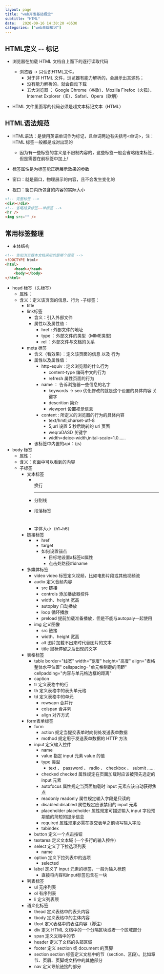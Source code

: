 ```yaml
---
layout: page
title: "web开发基础概念"
subtitle: "HTML"
date:   2020-09-16 14:30:20 +0530
categories: ["web基础知识"]
---
```


## HTML定义  -- 标记

- 浏览器在加载 HTML 文档自上而下的逐行读取代码
    - 浏览器 -> 只认识HTML文件。
        - 对于非 HTML 文件，浏览器有能力解析的，会展示出其源码；
        - 没有能力解析的，就会自动下载
        - 五大浏览器 ： Google Chrome（谷歌）、Mozilla Firefox（火狐）、Internet Explorer（IE）、Safari、Opera（欧朋）

- HTML 文件里面写的代码必须是超文本标记文本（HTML）

## HTML语法规范

- HTML语法：是使用英语单词作为标记，且单词两边有尖括号<单词>，注：HTML 标签一般都是成对出现的
    - 因为有一些标签的含义是不限制内容的，这些标签一般会省略结束标签，但是需要在前标签中加上/
- 标签属性是为标签能正确展示效果的参数

- 窗口：就是窗口，物理展示的内容，且不会发生变化的
- 视口：窗口内所包含的内容的实际大小

```html
<!-- 完整标签 -->
<div></div>
<!-- 省略结束标签--单标签 -->
<hr />
<img src="" />
```

## 常用标签整理

- 主体结构 

```html
<!-- 告知浏览器本文档采用的是哪个规范 -->
<!DOCTYPE html>    
<html>
    <head></head>
    <body></body>
</html>
```

- head 标签（头标签）
    - 属性：
    - 含义：定义该页面的信息、行为
    -子标签：
        - title
        - link标签
            - 含义：引入外部文件
             - 属性以及属性值：
                - href : 外部文件的地址
                - type ：外部文件的类型（MIME类型)
                - rel ：外部文件与文档的关系
        - meta 标签
            - 含义（看效果）：定义该页面的信息 以及 行为
            - 属性以及属性值：
                - http-equiv : 定义浏览器的什么行为
                    - content-type  编码中文的行为
                    - refresh   属性页面的行为
                - name ： 告诉浏览器一些信息的名字
                    - keywords -> seo 优化修改的就是这个设置的具体内容      关键字
                    - descrition    简介
                    - viewport      设置视觉信息
                - content : 所定义的浏览器的行为的具体内容
                    - text/hmtl;charset-utf-8
                    - 5;url     设置 5 秒后跳转的 url 页面
                    - weqraDASD     关键字
                    - width=deice-width,inital-scale=1.0……
            - 该标签中内置的api：（js）
- body 标签
    - 属性：
    - 含义：页面中可以看到的内容
    - 子标签
        - 文本标签
            - <br />    换行
            - <hr />    分割线
            - <p></p>   段落标签
            - <h1></h1> 字体大小（h1~h6）
        - 链接标签
            - <a></a>
                - href
                - target
                - 如何设置锚点
                    - 目标地设置a标签id属性
                    - 点击处路径#idname
        - 多媒体标签
            - video video 标签定义视频，比如电影片段或其他视频流
            - audio 定义音频内容
                - src   链接
                - controls  添加播放器控件
                - width、height     宽高
                - autoplay  自动播放
                - loop  循环播放
                - preload   提前加载准备播放，但是不能与autopaly一起使用
            - img   定义图像
                - src   链接
                - width、height 宽高
                - alt   图片加载不出来时代替图片的文本
                - title 鼠标停留之后出现的文字
        - 表格标签
            - table     border="线宽" width="宽度" height="高度" align="表格整体水平位置"  cellspacing="单元格制键的间距" cellpadding="内容与单元格边框的距离"
            - caption
            - tr    定义表格中的行
            - th    定义表格中的表头单元格
            - td    定义表格中的单元
                - rowsapn   合并行
                - colspan   合并列
                - align     对齐方式
        - form表单标签
            - form
                - action    规定当提交表单时向何处发送表单数据
                - mothod    规定用于发送表单数据的 HTTP 方法
            - input	    定义输入控件
                - name  
                - value 	指定 input 元素 value 的值
                - type  类型
                    - text 、 password 、 radio 、 checkbox 、 submit ……
                - checked   checked 属性规定在页面加载时应该被预先选定的 input 元素
                - autofocus 属性规定当页面加载时 input 元素应该自动获得焦点
                - readonly  readonly 属性规定输入字段是只读的
                - disabled  	disabled 属性规定应该禁用的 input 元素
                - placeholder   placeholder 属性规定可描述输入 input 字段预期值的简短的提示信息
                - required  属性规定必需在提交表单之前填写输入字段
                - tabindex
            - button    定义一个点击按钮
            - textarea  定义文本域 (一个多行的输入控件)
            - select    	定义了下拉选项列表
                - name
            - option    	定义下拉列表中的选项
                - selected
            - label 	定义了 input 元素的标签，一般为输入标题
                - 直接将内容和input标签包含在一块
        - 列表标签
            - ul    无序列表
            - ol    有序列表
            - li    定义列表项
        - 语义化标签
            - thead     定义表格中的表头内容
            - tbody 	定义表格中的主体内容
            - tfoot     定义表格中的表注内容（脚注）
            - div   定义 HTML 文档中的一个分隔区块或者一个区域部分
            - span  	定义文档中的节
            - header    定义了文档的头部区域
            - footer    定义 section 或 document 的页脚
            - section   section 标签定义文档中的节（section、区段）。比如章节、页眉、页脚或文档中的其他部分
            - nav    定义导航链接的部分